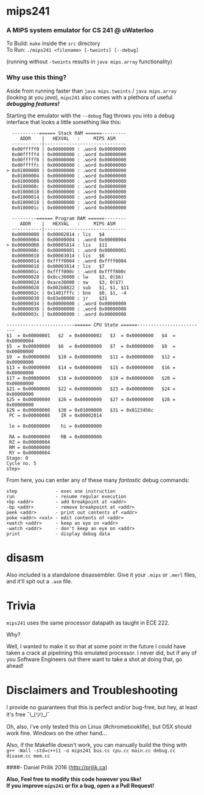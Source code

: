 # mips241
### A MIPS system emulator for CS 241 @ uWaterloo

To Build: `make` inside the `src` directory<br>
To Run: `./mips241 <filename> [-twoints] [--debug]`

(running without `-twoints` results in `java mips.array` functionality)

### Why use this thing?

Aside from running faster than `java mips.twoints` / `java mips.array` (looking 
at you *java*), `mips241` also comes with a plethora of useful ***debugging 
features!***

Starting the emulator with the `--debug` flag throws you into a debug interface
that looks a little something like this:

```
  ----------====== Stack RAM ======---------
     ADDR    |   HEXVAL   :     MIPS ASM    
  -----------|------------------------------
  0x00fffff0 | 0x00000000 : .word 0x00000000
  0x00fffff4 | 0x00000000 : .word 0x00000000
  0x00fffff8 | 0x00000000 : .word 0x00000000
  0x00fffffc | 0x00000000 : .word 0x00000000
> 0x01000000 | 0x00000000 : .word 0x00000000
  0x01000004 | 0x00000000 : .word 0x00000000
  0x01000008 | 0x00000000 : .word 0x00000000
  0x0100000c | 0x00000000 : .word 0x00000000
  0x01000010 | 0x00000000 : .word 0x00000000
  0x01000014 | 0x00000000 : .word 0x00000000
  0x01000018 | 0x00000000 : .word 0x00000000
  0x0100001c | 0x00000000 : .word 0x00000000

  ---------====== Program RAM ======--------
     ADDR    |   HEXVAL   :     MIPS ASM    
  -----------|------------------------------
  0x00000000 | 0x00002014 : lis   $4
  0x00000004 | 0x00000004 : .word 0x00000004
> 0x00000008 | 0x00005814 : lis   $11
  0x0000000c | 0x00000001 : .word 0x00000001
  0x00000010 | 0x00003014 : lis   $6
  0x00000014 | 0xffff0004 : .word 0xffff0004
  0x00000018 | 0x00003814 : lis   $7
  0x0000001c | 0xffff000c : .word 0xffff000c
  0x00000020 | 0x8cc30000 : lw    $3, 0($6)
  0x00000024 | 0xace30000 : sw    $3, 0($7)
  0x00000028 | 0x002b0822 : sub   $1, $1, $11
  0x0000002c | 0x1401fffc : bne   $0, $1, -4
  0x00000030 | 0x03e00008 : jr    $31
  0x00000034 | 0x00000000 : .word 0x00000000
  0x00000038 | 0x00000000 : .word 0x00000000
  0x0000003c | 0x00000000 : .word 0x00000000

-------------------------====== CPU State ======-------------------------
$1  = 0x00000001   $2  = 0x00000002   $3  = 0x00000000   $4  = 0x00000004
$5  = 0x00000000   $6  = 0x00000000   $7  = 0x00000000   $8  = 0x00000000
$9  = 0x00000000   $10 = 0x00000000   $11 = 0x00000000   $12 = 0x00000000
$13 = 0x00000000   $14 = 0x00000000   $15 = 0x00000000   $16 = 0x00000000
$17 = 0x00000000   $18 = 0x00000000   $19 = 0x00000000   $20 = 0x00000000
$21 = 0x00000000   $22 = 0x00000000   $23 = 0x00000000   $24 = 0x00000000
$25 = 0x00000000   $26 = 0x00000000   $27 = 0x00000000   $28 = 0x00000000
$29 = 0x00000000   $30 = 0x01000000   $31 = 0x8123456c
 PC = 0x00000008    IR = 0x00002014

 lo = 0x00000000    hi = 0x00000000

 RA = 0x00000000    RB = 0x00000000
 RZ = 0x00000004
 RM = 0x00000000
 RY = 0x00000004
Stage: 0
Cycle no. 5
step> 

```

From here, you can enter any of these many *fantastic* debug commands:

```
step              - exec one instruction
run               - resume regular execution
+bp <addr>        - add breakpoint at <addr>
-bp <addr>        - remove breakpoint at <addr>
peek <addr>       - print out contents of <addr>
poke <addr> <val> - edit contents of <addr>
+watch <addr>     - keep an eye on <addr>
-watch <addr>     - don't keep an eye on <addr>
print             - display debug data
```

# disasm

Also included is a standalone disassembler. Give it your `.mips` or `.merl`
files, and it'll spit out a `.asm` file.

# Trivia

`mips241` uses the same processor datapath as taught in ECE 222. 

Why? 

Well, I wanted to make it so that at some point in the future I could have taken
a crack at pipelining this emulated processor. I never did, but if any of you
Software Engineers out there want to take a shot at doing that, go ahead!

# Disclaimers and Troubleshooting

I provide no guarantees that this is perfect and/or bug-free, but hey, at least 
it's free ¯\\\_(ツ)\_/¯

Oh, also, i've only tested this on Linux (#chromebooklife), but OSX should work 
fine.
Windows on the other hand...

Also, if the Makefile doesn't work, you can manually build the thing with <br>
`g++ -Wall -std=c++11 -o mips241 bus.cc cpu.cc main.cc debug.cc disasm.cc mem.cc`

####\- Daniel Prilik 2016 (http://prilik.ca)

**Also, Feel free to modify this code however you like!<br>
If you improve `mips241` or fix a bug, open a a Pull Request!**